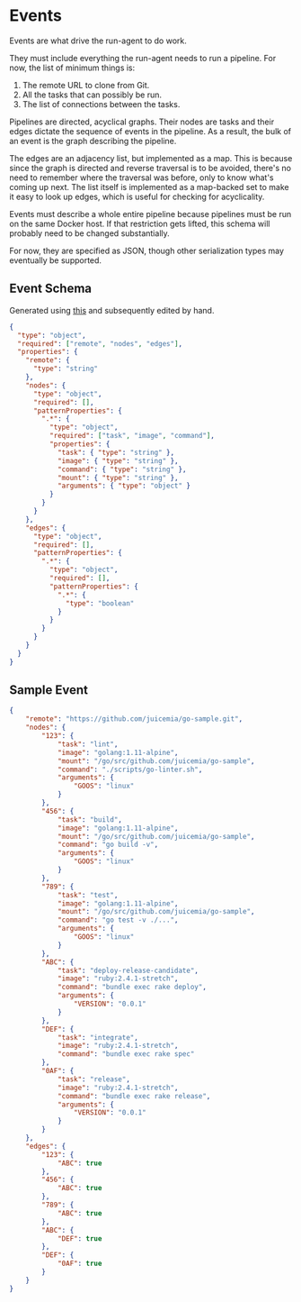 # Events

Events are what drive the run-agent to do work.

They must include everything the run-agent needs to run
a pipeline. For now, the list of minimum things is:

1. The remote URL to clone from Git.
2. All the tasks that can possibly be run.
3. The list of connections between the tasks.

Pipelines are directed, acyclical graphs. Their nodes are tasks and
their edges dictate the sequence of events in the pipeline. As a result,
the bulk of an event is the graph describing the pipeline.

The edges are an adjacency list, but implemented as a map. This is because
since the graph is directed and reverse traversal is to be avoided, there's
no need to remember where the traversal was before, only to know what's
coming up next. The list itself is implemented as a map-backed set to make
it easy to look up edges, which is useful for checking for acyclicality.

Events must describe a whole entire pipeline because pipelines must be run
on the same Docker host. If that restriction gets lifted, this schema will
probably need to be changed substantially.

For now, they are specified as JSON, though other serialization types
may eventually be supported.

## Event Schema

Generated using [this](https://easy-json-schema.github.io/) and subsequently
edited by hand.

```JSON
{
  "type": "object",
  "required": ["remote", "nodes", "edges"],
  "properties": {
    "remote": {
      "type": "string"
    },
    "nodes": {
      "type": "object",
      "required": [],
      "patternProperties": {
        ".*": {
          "type": "object",
          "required": ["task", "image", "command"],
          "properties": {
            "task": { "type": "string" },
            "image": { "type": "string" },
            "command": { "type": "string" },
            "mount": { "type": "string" },
            "arguments": { "type": "object" }
          }
        }
      }
    },
    "edges": {
      "type": "object",
      "required": [],
      "patternProperties": {
        ".*": {
          "type": "object",
          "required": [],
          "patternProperties": {
            ".*": {
              "type": "boolean"
            }
          }
        }
      }
    }
  }
}
```

## Sample Event

```JSON
{
    "remote": "https://github.com/juicemia/go-sample.git",
    "nodes": {
        "123": {
            "task": "lint",
            "image": "golang:1.11-alpine",
            "mount": "/go/src/github.com/juicemia/go-sample",
            "command": "./scripts/go-linter.sh",
            "arguments": {
                "GOOS": "linux"
            }
        },
        "456": {
            "task": "build",
            "image": "golang:1.11-alpine",
            "mount": "/go/src/github.com/juicemia/go-sample",
            "command": "go build -v",
            "arguments": {
                "GOOS": "linux"
            }
        },
        "789": {
            "task": "test",
            "image": "golang:1.11-alpine",
            "mount": "/go/src/github.com/juicemia/go-sample",
            "command": "go test -v ./...",
            "arguments": {
                "GOOS": "linux"
            }
        },
        "ABC": {
            "task": "deploy-release-candidate",
            "image": "ruby:2.4.1-stretch",
            "command": "bundle exec rake deploy",
            "arguments": {
                "VERSION": "0.0.1"
            }
        },
        "DEF": {
            "task": "integrate",
            "image": "ruby:2.4.1-stretch",
            "command": "bundle exec rake spec"
        },
        "0AF": {
            "task": "release",
            "image": "ruby:2.4.1-stretch",
            "command": "bundle exec rake release",
            "arguments": {
                "VERSION": "0.0.1"
            }
        }
    },
    "edges": {
        "123": {
            "ABC": true
        },
        "456": {
            "ABC": true
        },
        "789": {
            "ABC": true
        },
        "ABC": {
            "DEF": true
        },
        "DEF": {
            "0AF": true
        }
    }
}
```
